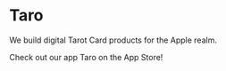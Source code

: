 # Taro

We build digital Tarot Card products for the Apple realm.

Check out our app Taro on the App Store!
